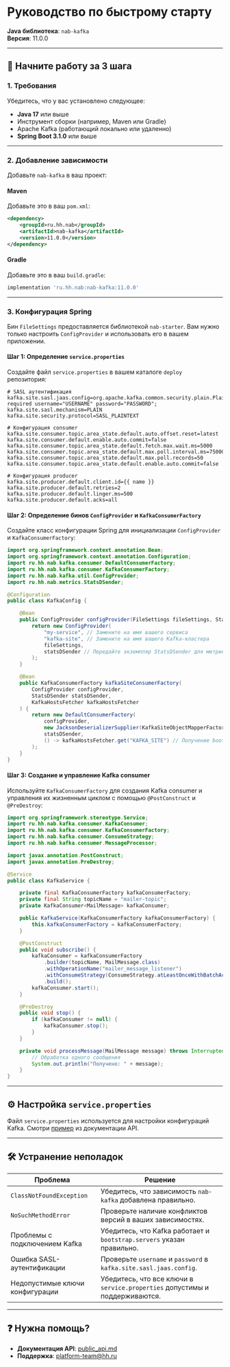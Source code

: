 # Руководство по быстрому старту
**Java библиотека**: `nab-kafka`  
**Версия**: 11.0.0

---

## 🚀 Начните работу за 3 шага

### 1. **Требования**
Убедитесь, что у вас установлено следующее:
- **Java 17** или выше
- Инструмент сборки (например, Maven или Gradle)
- Apache Kafka (работающий локально или удаленно)
- **Spring Boot 3.1.0** или выше

---

### 2. **Добавление зависимости**
Добавьте `nab-kafka` в ваш проект:

#### **Maven**
Добавьте это в ваш `pom.xml`:
```xml  
<dependency>  
    <groupId>ru.hh.nab</groupId>  
    <artifactId>nab-kafka</artifactId>  
    <version>11.0.0</version>  
</dependency>  
```  

#### **Gradle**
Добавьте это в ваш `build.gradle`:
```groovy  
implementation 'ru.hh.nab:nab-kafka:11.0.0'  
```  

---

### 3. **Конфигурация Spring**
Бин `FileSettings` предоставляется библиотекой `nab-starter`. Вам нужно только настроить `ConfigProvider` и использовать его в вашем приложении.

#### **Шаг 1: Определение `service.properties`**
Создайте файл `service.properties` в вашем каталоге `deploy` репозитория:

```properties  
# SASL аутентификация  
kafka.site.sasl.jaas.config=org.apache.kafka.common.security.plain.PlainLoginModule required username="USERNAME" password="PASSWORD";  
kafka.site.sasl.mechanism=PLAIN  
kafka.site.security.protocol=SASL_PLAINTEXT  

# Конфигурация consumer  
kafka.site.consumer.topic.area_state.default.auto.offset.reset=latest  
kafka.site.consumer.default.enable.auto.commit=false  
kafka.site.consumer.topic.area_state.default.fetch.max.wait.ms=5000  
kafka.site.consumer.topic.area_state.default.max.poll.interval.ms=75000  
kafka.site.consumer.topic.area_state.default.max.poll.records=50  
kafka.site.consumer.topic.area_state.default.enable.auto.commit=false  

# Конфигурация producer  
kafka.site.producer.default.client.id={{ name }}  
kafka.site.producer.default.retries=2  
kafka.site.producer.default.linger.ms=500  
kafka.site.producer.default.acks=all  
```  

#### **Шаг 2: Определение бинов `ConfigProvider` и `KafkaConsumerFactory`**
Создайте класс конфигурации Spring для инициализации `ConfigProvider` и `KafkaConsumerFactory`:

```java  
import org.springframework.context.annotation.Bean;  
import org.springframework.context.annotation.Configuration;  
import ru.hh.nab.kafka.consumer.DefaultConsumerFactory;  
import ru.hh.nab.kafka.consumer.KafkaConsumerFactory;  
import ru.hh.nab.kafka.util.ConfigProvider;  
import ru.hh.nab.metrics.StatsDSender;  

@Configuration  
public class KafkaConfig {  

    @Bean  
    public ConfigProvider configProvider(FileSettings fileSettings, StatsDSender statsDSender) {  
        return new ConfigProvider(  
            "my-service", // Замените на имя вашего сервиса  
            "kafka-site", // Замените на имя вашего Kafka-кластера  
            fileSettings,  
            statsDSender // Передайте экземпляр StatsDSender для метрик  
        );  
    }  

    @Bean  
    public KafkaConsumerFactory kafkaSiteConsumerFactory(  
        ConfigProvider configProvider,  
        StatsDSender statsDSender,  
        KafkaHostsFetcher kafkaHostsFetcher  
    ) {  
        return new DefaultConsumerFactory(  
            configProvider,  
            new JacksonDeserializerSupplier(KafkaSiteObjectMapperFactory.createObjectMapper()),  
            statsDSender,  
            () -> kafkaHostsFetcher.get("KAFKA_SITE") // Получение bootstrap-серверов из Consul  
        );  
    }  
}  
```  

#### **Шаг 3: Создание и управление Kafka consumer**
Используйте `KafkaConsumerFactory` для создания Kafka consumer и управления их жизненным циклом с помощью `@PostConstruct` и `@PreDestroy`:

```java  
import org.springframework.stereotype.Service;  
import ru.hh.nab.kafka.consumer.KafkaConsumer;  
import ru.hh.nab.kafka.consumer.KafkaConsumerFactory;  
import ru.hh.nab.kafka.consumer.ConsumeStrategy;  
import ru.hh.nab.kafka.consumer.MessageProcessor;  

import javax.annotation.PostConstruct;  
import javax.annotation.PreDestroy;  

@Service  
public class KafkaService {  

    private final KafkaConsumerFactory kafkaConsumerFactory;  
    private final String topicName = "mailer-topic";  
    private KafkaConsumer<MailMessage> kafkaConsumer;  

    public KafkaService(KafkaConsumerFactory kafkaConsumerFactory) {  
        this.kafkaConsumerFactory = kafkaConsumerFactory;  
    }  

    @PostConstruct  
    public void subscribe() {  
        kafkaConsumer = kafkaConsumerFactory  
            .builder(topicName, MailMessage.class)  
            .withOperationName("mailer_message_listener")  
            .withConsumeStrategy(ConsumeStrategy.atLeastOnceWithBatchAck(this::processMessage))  
            .build();  
        kafkaConsumer.start();  
    }  

    @PreDestroy  
    public void stop() {  
        if (kafkaConsumer != null) {  
            kafkaConsumer.stop();  
        }  
    }  

    private void processMessage(MailMessage message) throws InterruptedException {  
        // Обработка одного сообщения  
        System.out.println("Получено: " + message);  
    }  
}  
```  

---

## ⚙️ Настройка `service.properties`
Файл `service.properties` используется для настройки конфигураций Kafka. Смотри [пример](public_api.md#создание-configprovider) из документации API.

---

## 🛠️ Устранение неполадок
| Проблема                     | Решение                                                       |  
|-------------------------------|---------------------------------------------------------------|  
| `ClassNotFoundException`      | Убедитесь, что зависимость `nab-kafka` добавлена правильно.    |  
| `NoSuchMethodError`           | Проверьте наличие конфликтов версий в ваших зависимостях.      |  
| Проблемы с подключением Kafka | Убедитесь, что Kafka работает и `bootstrap.servers` указан правильно. |  
| Ошибка SASL-аутентификации    | Проверьте `username` и `password` в `kafka.site.sasl.jaas.config`. |  
| Недопустимые ключи конфигурации | Убедитесь, что все ключи в `service.properties` допустимы и поддерживаются. |  

---

## ❓ Нужна помощь?
- **Документация API**: [public_api.md](public_api.md)
- **Поддержка**: platform-team@hh.ru